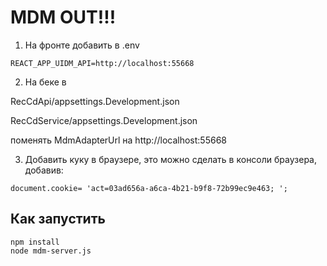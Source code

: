 #  MDM OUT!!!

1. На фронте добавить в .env
```
REACT_APP_UIDM_API=http://localhost:55668
```

2. На беке в 

RecCdApi/appsettings.Development.json
   
RecCdService/appsettings.Development.json

поменять MdmAdapterUrl на http://localhost:55668
   
3. Добавить куку в браузере, это можно сделать в консоли браузера, добавив:
```
document.cookie= 'act=03ad656a-a6ca-4b21-b9f8-72b99ec9e463; ';
```

## Как запустить 

```
npm install
node mdm-server.js
```
